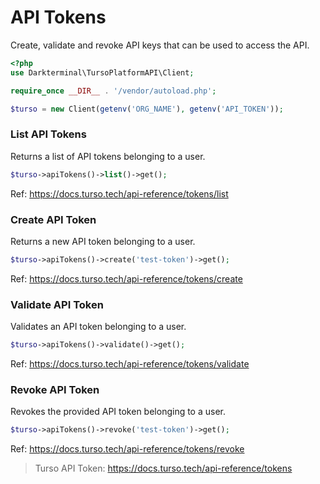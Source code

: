 # API Tokens

Create, validate and revoke API keys that can be used to access the API.

```php
<?php
use Darkterminal\TursoPlatformAPI\Client;

require_once __DIR__ . '/vendor/autoload.php';

$turso = new Client(getenv('ORG_NAME'), getenv('API_TOKEN'));
```

### List API Tokens

Returns a list of API tokens belonging to a user.

```php
$turso->apiTokens()->list()->get();
```

Ref: https://docs.turso.tech/api-reference/tokens/list

### Create API Token

Returns a new API token belonging to a user.

```php
$turso->apiTokens()->create('test-token')->get();
```

Ref: https://docs.turso.tech/api-reference/tokens/create

### Validate API Token

Validates an API token belonging to a user.

```php
$turso->apiTokens()->validate()->get();
```

Ref: https://docs.turso.tech/api-reference/tokens/validate

### Revoke API Token

Revokes the provided API token belonging to a user.

```php
$turso->apiTokens()->revoke('test-token')->get();
```

Ref: https://docs.turso.tech/api-reference/tokens/revoke

> Turso API Token: https://docs.turso.tech/api-reference/tokens
